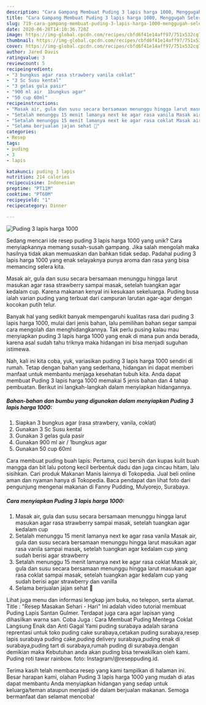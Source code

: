 ```yaml
---
description: "Cara Gampang Membuat Puding 3 lapis harga 1000, Menggugah Selera"
title: "Cara Gampang Membuat Puding 3 lapis harga 1000, Menggugah Selera"
slug: 719-cara-gampang-membuat-puding-3-lapis-harga-1000-menggugah-selera
date: 2020-06-28T14:10:36.720Z
image: https://img-global.cpcdn.com/recipes/cbfd6f41e14aff97/751x532cq70/puding-3-lapis-harga-1000-foto-resep-utama.jpg
thumbnail: https://img-global.cpcdn.com/recipes/cbfd6f41e14aff97/751x532cq70/puding-3-lapis-harga-1000-foto-resep-utama.jpg
cover: https://img-global.cpcdn.com/recipes/cbfd6f41e14aff97/751x532cq70/puding-3-lapis-harga-1000-foto-resep-utama.jpg
author: Jared Davis
ratingvalue: 3
reviewcount: 5
recipeingredient:
- "3 bungkus agar rasa strawbery vanila coklat"
- "3 Sc Susu kental"
- "3 gelas gula pasir"
- "900 ml air  1bungkus agar"
- "50 cup 60ml"
recipeinstructions:
- "Masak air, gula dan susu secara bersamaan menunggu hingga larut masukan agar rasa strawberry sampai masak, setelah tuangkan agar kedalam cup"
- "Setalah menunggu 15 menit lamanya next ke agar rasa vanila Masak air, gula dan susu secara bersamaan menunggu hingga larut masukan agar rasa vanila sampai masak, setelah tuangkan agar kedalam cup yang sudah berisi agar strawberry"
- "Setalah menunggu 15 menit lamanya next ke agar rasa coklat Masak air, gula dan susu secara bersamaan menunggu hingga larut masukan agar rasa coklat sampai masak, setelah tuangkan agar kedalam cup yang sudah berisi agar strawberry dan vanilla"
- "Selama berjualan jajan sehat 🤭"
categories:
- Resep
tags:
- puding
- 3
- lapis

katakunci: puding 3 lapis 
nutrition: 214 calories
recipecuisine: Indonesian
preptime: "PT11M"
cooktime: "PT60M"
recipeyield: "1"
recipecategory: Dinner

---
```



![Puding 3 lapis harga 1000](https://img-global.cpcdn.com/recipes/cbfd6f41e14aff97/751x532cq70/puding-3-lapis-harga-1000-foto-resep-utama.jpg)

Sedang mencari ide resep puding 3 lapis harga 1000 yang unik? Cara menyiapkannya memang susah-susah gampang. Jika salah mengolah maka hasilnya tidak akan memuaskan dan bahkan tidak sedap. Padahal puding 3 lapis harga 1000 yang enak selayaknya punya aroma dan rasa yang bisa memancing selera kita.

Masak air, gula dan susu secara bersamaan menunggu hingga larut masukan agar rasa strawberry sampai masak, setelah tuangkan agar kedalam cup. Karena makanan kenyal ini kesukaan sekeluarga. Puding busa ialah varian puding yang terbuat dari campuran larutan agar-agar dengan kocokan putih telur.

Banyak hal yang sedikit banyak mempengaruhi kualitas rasa dari puding 3 lapis harga 1000, mulai dari jenis bahan, lalu pemilihan bahan segar sampai cara mengolah dan menghidangkannya. Tak perlu pusing kalau mau menyiapkan puding 3 lapis harga 1000 yang enak di mana pun anda berada, karena asal sudah tahu triknya maka hidangan ini bisa menjadi suguhan istimewa.


Nah, kali ini kita coba, yuk, variasikan puding 3 lapis harga 1000 sendiri di rumah. Tetap dengan bahan yang sederhana, hidangan ini dapat memberi manfaat untuk membantu menjaga kesehatan tubuh kita. Anda dapat membuat Puding 3 lapis harga 1000 memakai 5 jenis bahan dan 4 tahap pembuatan. Berikut ini langkah-langkah dalam menyiapkan hidangannya.

<!--inarticleads1-->

##### Bahan-bahan dan bumbu yang digunakan dalam menyiapkan Puding 3 lapis harga 1000:

1. Siapkan 3 bungkus agar (rasa strawbery, vanila, coklat)
1. Gunakan 3 Sc Susu kental
1. Gunakan 3 gelas gula pasir
1. Gunakan 900 ml air / 1bungkus agar
1. Gunakan 50 cup 60ml


Cara membuat puding buah lapis: Pertama, cuci bersih dan kupas kulit buah mangga dan bit lalu potong kecil berbentuk dadu dan juga cincau hitam, lalu sisihkan. Cari produk Makanan Manis lainnya di Tokopedia. Jual beli online aman dan nyaman hanya di Tokopedia. Baca pendapat dan lihat foto dari pengunjung mengenai makanan di Fanny Pudding, Mulyorejo, Surabaya. 

<!--inarticleads2-->

##### Cara menyiapkan Puding 3 lapis harga 1000:

1. Masak air, gula dan susu secara bersamaan menunggu hingga larut masukan agar rasa strawberry sampai masak, setelah tuangkan agar kedalam cup
1. Setalah menunggu 15 menit lamanya next ke agar rasa vanila Masak air, gula dan susu secara bersamaan menunggu hingga larut masukan agar rasa vanila sampai masak, setelah tuangkan agar kedalam cup yang sudah berisi agar strawberry
1. Setalah menunggu 15 menit lamanya next ke agar rasa coklat Masak air, gula dan susu secara bersamaan menunggu hingga larut masukan agar rasa coklat sampai masak, setelah tuangkan agar kedalam cup yang sudah berisi agar strawberry dan vanilla
1. Selama berjualan jajan sehat 🤭


Lihat juga menu dan informasi lengkap jam buka, no telepon, serta alamat. Title : &#34;Resep Masakan Sehari - Hari&#34; Ini adalah video tutorial membuat Puding Lapis Santan Gulmer. Terdapat juga cara agar lapisan yang dihasilkan warna san. Coba Juga : Cara Membuat Puding Mentega Coklat Langsung Enak dan Anti Gagal Yami puding surabaya adalah sarana reprentasi untuk toko puding cake surabaya,cetakan puding surabaya,resep lapis surabaya puding cake,puding delivery surabaya,puding enak di surabaya,puding tart di surabaya,rumah puding di surabaya.dengan demikian maka Kebutuhan anda akan puding bisa terwakilkan oleh kami. Puding roti tawar rainbow. foto: Instagram/@reseppuding.id. 

Terima kasih telah membaca resep yang kami tampilkan di halaman ini. Besar harapan kami, olahan Puding 3 lapis harga 1000 yang mudah di atas dapat membantu Anda menyiapkan hidangan yang sedap untuk keluarga/teman ataupun menjadi ide dalam berjualan makanan. Semoga bermanfaat dan selamat mencoba!
